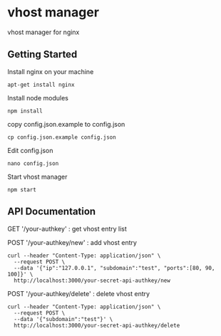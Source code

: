# vhost manager
vhost manager for nginx

## Getting Started
Install nginx on your machine
```
apt-get install nginx
```

Install node modules
```
npm install
```

copy config.json.example to config.json
```
cp config.json.example config.json
```

Edit config.json
```
nano config.json
```

Start vhost manager
```
npm start
```

## API Documentation
GET '/your-authkey' : get vhost entry list

POST '/your-authkey/new' : add vhost entry
```
curl --header "Content-Type: application/json" \
  --request POST \
  --data '{"ip":"127.0.0.1", "subdomain":"test", "ports":[80, 90, 100]}' \
  http://localhost:3000/your-secret-api-authkey/new
```

POST '/your-authkey/delete' : delete vhost entry
```
curl --header "Content-Type: application/json" \
  --request POST \
  --data '{"subdomain":"test"}' \
  http://localhost:3000/your-secret-api-authkey/delete
```